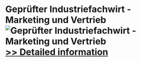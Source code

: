 # Geprüfter Industriefachwirt - Marketing und Vertrieb<br />![Geprüfter Industriefachwirt - Marketing und Vertrieb](https://mycommerce.akamaized.net/api/pimages/P300601278/BIG/300601278.JPG)<br />[>> Detailed information](https://secure.shareit.com/shareit/product.html?productid=300601278&affiliateid=200057808)